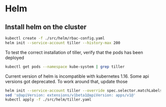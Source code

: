 # Helm

## Install helm on the cluster

```bash
kubectl create -f ./src/helm/rbac-config.yaml
helm init --service-account tiller --history-max 200
```

To test the correct installation of tiller, verify that the pods has been deployed

```bash
kubectl get pods --namespace kube-system | grep tiller
```

Current version of helm is incompatible with kubernetes 1.16. Some api versions got deprecated. To work around that, update those

```bash
helm init --service-account tiller --override spec.selector.matchLabels.'name'='tiller',spec.selector.matchLabels.'app'='helm' --output yaml > ./src/helm/tiller.yaml
sed 's@apiVersion: extensions/v1beta1@apiVersion: apps/v1@'
kubectl apply -f ./src/helm/tiller.yaml
```
